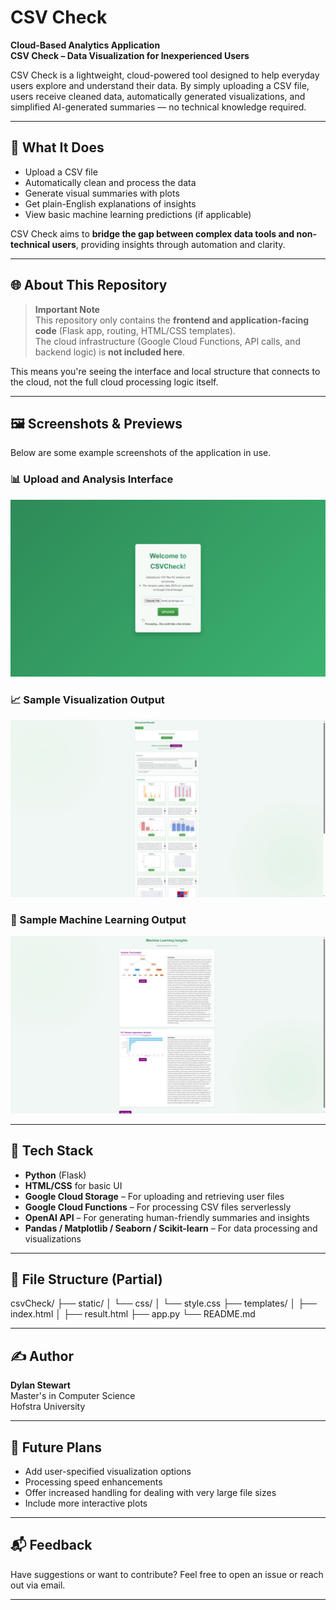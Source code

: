 # CSV Check

**Cloud-Based Analytics Application**  
**CSV Check – Data Visualization for Inexperienced Users**

CSV Check is a lightweight, cloud-powered tool designed to help everyday users explore and understand their data. By simply uploading a CSV file, users receive cleaned data, automatically generated visualizations, and simplified AI-generated summaries — no technical knowledge required.

---

## 🚀 What It Does

- Upload a CSV file
- Automatically clean and process the data
- Generate visual summaries with plots
- Get plain-English explanations of insights
- View basic machine learning predictions (if applicable)

CSV Check aims to **bridge the gap between complex data tools and non-technical users**, providing insights through automation and clarity.

---

## 🌐 About This Repository

> **Important Note**  
> This repository only contains the **frontend and application-facing code** (Flask app, routing, HTML/CSS templates).  
> The cloud infrastructure (Google Cloud Functions, API calls, and backend logic) is **not included here**.

This means you're seeing the interface and local structure that connects to the cloud, not the full cloud processing logic itself.

---

## 🖼️ Screenshots & Previews

Below are some example screenshots of the application in use.

### 📊 Upload and Analysis Interface
![Upload Screenshot](images/upload_interface.png)

### 📈 Sample Visualization Output
![Visualization Screenshot](images/visualization_output.png)

### 🤖 Sample Machine Learning Output
![Machine Learning Screenshot](images/machine_learning_output.png)

---

## 🧠 Tech Stack

- **Python** (Flask)
- **HTML/CSS** for basic UI
- **Google Cloud Storage** – For uploading and retrieving user files
- **Google Cloud Functions** – For processing CSV files serverlessly
- **OpenAI API** – For generating human-friendly summaries and insights
- **Pandas / Matplotlib / Seaborn / Scikit-learn** – For data processing and visualizations

---

## 📁 File Structure (Partial)

csvCheck/
├── static/
│ └── css/
│ └── style.css
├── templates/
│ ├── index.html
│ ├── result.html
├── app.py
└── README.md

---

## ✍️ Author

**Dylan Stewart**  
Master's in Computer Science  
Hofstra University

---

## 📌 Future Plans

- Add user-specified visualization options
- Processing speed enhancements
- Offer increased handling for dealing with very large file sizes
- Include more interactive plots

---

## 📬 Feedback

Have suggestions or want to contribute? Feel free to open an issue or reach out via email.

---
